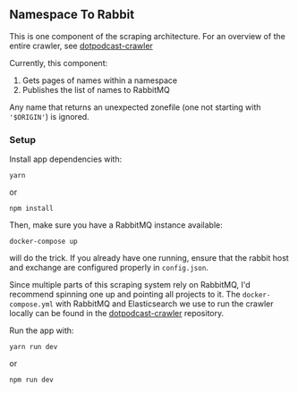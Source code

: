 ## Namespace To Rabbit

This is one component of the scraping architecture. For an overview of
the entire crawler, see [dotpodcast-crawler](https://github.com/DotPodcast/dotpodcast-crawler)

Currently, this component:

1. Gets pages of names within a namespace
2. Publishes the list of names to RabbitMQ

Any name that returns an unexpected zonefile (one not starting with
`'$ORIGIN'`) is ignored.

### Setup
Install app dependencies with:
```
yarn
```

or
```
npm install
```

Then, make sure you have a RabbitMQ instance available:
```
docker-compose up
```
will do the trick. If you already have one running, ensure that the
rabbit host and exchange are configured properly in `config.json`.

Since multiple parts of this scraping system rely on RabbitMQ, I'd
recommend spinning one up and pointing all projects to it. The
`docker-compose.yml` with RabbitMQ and Elasticsearch we use to run the
crawler locally can be found in the [dotpodcast-crawler](https://github.com/DotPodcast/dotpodcast-crawler)
repository.

Run the app with:
```
yarn run dev
```
or
```
npm run dev
```
